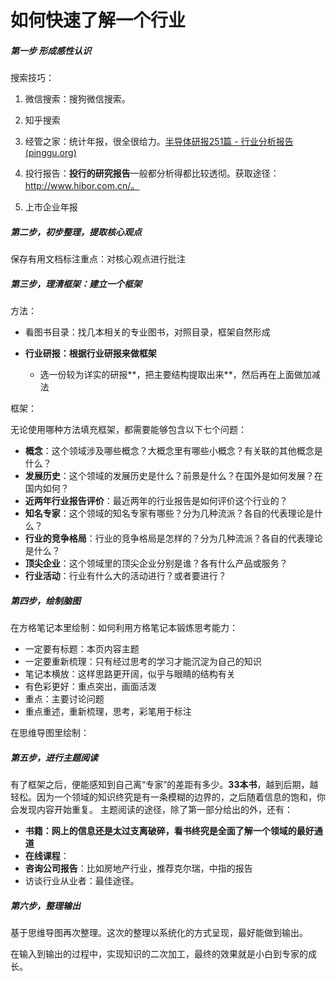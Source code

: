 # 如何快速了解一个行业

##### 第一步 形成感性认识

搜索技巧：

1. 微信搜索：搜狗微信搜索。

2. 知乎搜索

3. 经管之家：统计年报，很全很给力。[半导体研报251篇 - 行业分析报告(pinggu.org)](https://bbs.pinggu.org/thread-10713533-1-1.html)

4. 投行报告：**投行的研究报告**一般都分析得都比较透彻。获取途径：http://www.hibor.com.cn/。

5. 上市企业年报


##### 第二步，初步整理，提取核心观点

保存有用文档标注重点：对核心观点进行批注

##### 第三步，理清框架：建立一个框架

方法：

* 看图书目录：找几本相关的专业图书，对照目录，框架自然形成

* **行业研报：根据行业研报来做框架**
  * 选一份较为详实的研报**，把主要结构提取出来**，然后再在上面做加减法

框架：

无论使用哪种方法填充框架，都需要能够包含以下七个问题：

* **概念**：这个领域涉及哪些概念？大概念里有哪些小概念？有关联的其他概念是什么？
* **发展历史**：这个领域的发展历史是什么？前景是什么？在国外是如何发展？在国内如何？
* **近两年行业报告评价**：最近两年的行业报告是如何评价这个行业的？
* **知名专家**：这个领域的知名专家有哪些？分为几种流派？各自的代表理论是什么？
* **行业的竞争格局**：行业的竞争格局是怎样的？分为几种流派？各自的代表理论是什么？
* **顶尖企业**：这个领域里的顶尖企业分别是谁？各有什么产品或服务？
* **行业活动**：行业有什么大的活动进行？或者要进行？



##### 第四步，绘制脑图

在方格笔记本里绘制：如何利用方格笔记本锻炼思考能力：

* 一定要有标题：本页内容主题
* 一定要重新梳理：只有经过思考的学习才能沉淀为自己的知识
* 笔记本横放：这样思路更开阔，似乎与眼睛的结构有关
* 有色彩更好：重点突出，画面活泼
* 重点：主要讨论问题
* 重点重述，重新梳理，思考，彩笔用于标注

在思维导图里绘制：



##### 第五步，进行主题阅读

有了框架之后，便能感知到自己离“专家”的差距有多少。**33本书**，越到后期，越轻松。因为一个领域的知识终究是有一条模糊的边界的，之后随着信息的饱和，你会发现内容开始重复。
主题阅读的途径，除了第一部分给出的外，还有：

* **书籍：网上的信息还是太过支离破碎，看书终究是全面了解一个领域的最好通道**
* **在线课程**：
* **咨询公司报告**：比如房地产行业，推荐克尔瑞，中指的报告
* 访谈行业从业者：最佳途径。



##### 第六步，整理输出

基于思维导图再次整理。这次的整理以系统化的方式呈现，最好能做到输出。

在输入到输出的过程中，实现知识的二次加工，最终的效果就是小白到专家的成长。


